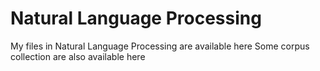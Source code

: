 # Natural Language Processing
My files in Natural Language Processing are available here
Some corpus collection are also available here
